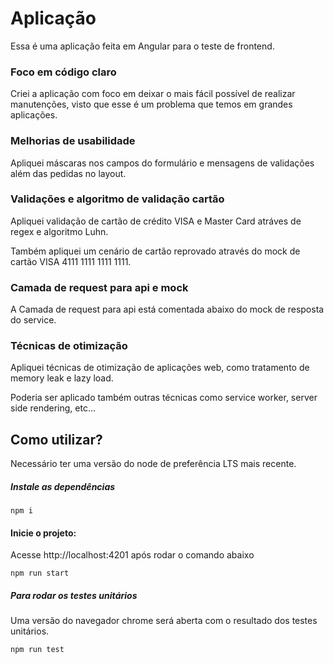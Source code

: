 # Aplicação #

Essa é uma aplicação feita em Angular para o teste de frontend. 

### Foco em código claro ###

Criei a aplicação com foco em deixar o mais fácil possível de realizar manutenções, visto que esse é um problema que temos em grandes aplicações.

### Melhorias de usabilidade ###
Apliquei máscaras nos campos do formulário e mensagens de validações além das pedidas no layout.

### Validações e algoritmo de validação cartão ###
Apliquei validação de cartão de crédito VISA e Master Card atráves de regex e algoritmo Luhn.

Também apliquei um cenário de cartão reprovado através do mock de cartão VISA 4111 1111 1111 1111.

### Camada de request para api e mock ###
A Camada de request para api está comentada abaixo do mock de resposta do service.

### Técnicas de otimização ###
Apliquei técnicas de otimização de aplicações web, como tratamento de memory leak e lazy load. 

Poderia ser aplicado também outras técnicas como service worker, server side rendering, etc...

## Como utilizar? ##

Necessário ter uma versão do node de preferência LTS mais recente.

##### Instale as dependências #####

	npm i

#### Inicie o projeto: ####
Acesse http://localhost:4201 após rodar o comando abaixo

	npm run start

##### Para rodar os testes unitários #####
Uma versão do navegador chrome será aberta com o resultado dos testes unitários.

    npm run test

